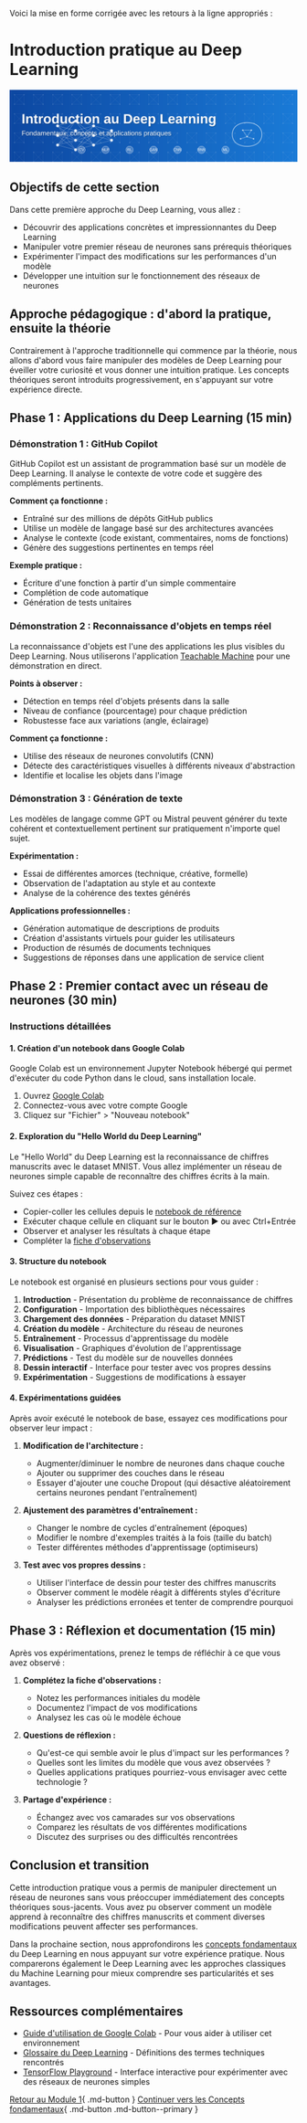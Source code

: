Voici la mise en forme corrigée avec les retours à la ligne appropriés :
# Introduction pratique au Deep Learning

![Introduction pratique](../images/banner-intro-dl.svg)

## Objectifs de cette section

Dans cette première approche du Deep Learning, vous allez :

 - Découvrir des applications concrètes et impressionnantes du Deep Learning
 - Manipuler votre premier réseau de neurones sans prérequis théoriques
 - Expérimenter l'impact des modifications sur les performances d'un modèle
 - Développer une intuition sur le fonctionnement des réseaux de neurones

## Approche pédagogique : d'abord la pratique, ensuite la théorie

Contrairement à l'approche traditionnelle qui commence par la théorie, nous allons d'abord vous faire manipuler des modèles de Deep Learning pour éveiller votre curiosité et vous donner une intuition pratique. Les concepts théoriques seront introduits progressivement, en s'appuyant sur votre expérience directe.

## Phase 1 : Applications du Deep Learning (15 min)

### Démonstration 1 : GitHub Copilot

GitHub Copilot est un assistant de programmation basé sur un modèle de Deep Learning. Il analyse le contexte de votre code et suggère des compléments pertinents.

**Comment ça fonctionne :**

 - Entraîné sur des millions de dépôts GitHub publics
 - Utilise un modèle de langage basé sur des architectures avancées
 - Analyse le contexte (code existant, commentaires, noms de fonctions)
 - Génère des suggestions pertinentes en temps réel

**Exemple pratique :**

 - Écriture d'une fonction à partir d'un simple commentaire
 - Complétion de code automatique
 - Génération de tests unitaires

### Démonstration 2 : Reconnaissance d'objets en temps réel

La reconnaissance d'objets est l'une des applications les plus visibles du Deep Learning. Nous utiliserons l'application [Teachable Machine](https://teachablemachine.withgoogle.com/) pour une démonstration en direct.

**Points à observer :**

 - Détection en temps réel d'objets présents dans la salle
 - Niveau de confiance (pourcentage) pour chaque prédiction
 - Robustesse face aux variations (angle, éclairage)

**Comment ça fonctionne :**

 - Utilise des réseaux de neurones convolutifs (CNN)
 - Détecte des caractéristiques visuelles à différents niveaux d'abstraction
 - Identifie et localise les objets dans l'image

### Démonstration 3 : Génération de texte

Les modèles de langage comme GPT ou Mistral peuvent générer du texte cohérent et contextuellement pertinent sur pratiquement n'importe quel sujet.

**Expérimentation :**

 - Essai de différentes amorces (technique, créative, formelle)
 - Observation de l'adaptation au style et au contexte
 - Analyse de la cohérence des textes générés

**Applications professionnelles :**

 - Génération automatique de descriptions de produits
 - Création d'assistants virtuels pour guider les utilisateurs
 - Production de résumés de documents techniques
 - Suggestions de réponses dans une application de service client

## Phase 2 : Premier contact avec un réseau de neurones (30 min)

### Instructions détaillées

#### 1. Création d'un notebook dans Google Colab

Google Colab est un environnement Jupyter Notebook hébergé qui permet d'exécuter du code Python dans le cloud, sans installation locale.

1. Ouvrez [Google Colab](https://colab.research.google.com/)
2. Connectez-vous avec votre compte Google
3. Cliquez sur "Fichier" > "Nouveau notebook"

#### 2. Exploration du "Hello World du Deep Learning"

Le "Hello World" du Deep Learning est la reconnaissance de chiffres manuscrits avec le dataset MNIST. Vous allez implémenter un réseau de neurones simple capable de reconnaître des chiffres écrits à la main.

Suivez ces étapes :

 - Copier-coller les cellules depuis le [notebook de référence](ressources/hello-world-dl.md)
 - Exécuter chaque cellule en cliquant sur le bouton ▶️ ou avec Ctrl+Entrée
 - Observer et analyser les résultats à chaque étape
 - Compléter la [fiche d'observations](ressources/fiche-observations.md)

#### 3. Structure du notebook

Le notebook est organisé en plusieurs sections pour vous guider :

1. **Introduction** - Présentation du problème de reconnaissance de chiffres
2. **Configuration** - Importation des bibliothèques nécessaires
3. **Chargement des données** - Préparation du dataset MNIST
4. **Création du modèle** - Architecture du réseau de neurones
5. **Entraînement** - Processus d'apprentissage du modèle
6. **Visualisation** - Graphiques d'évolution de l'apprentissage
7. **Prédictions** - Test du modèle sur de nouvelles données
8. **Dessin interactif** - Interface pour tester avec vos propres dessins
9. **Expérimentation** - Suggestions de modifications à essayer

#### 4. Expérimentations guidées

Après avoir exécuté le notebook de base, essayez ces modifications pour observer leur impact :

1. **Modification de l'architecture :**

     - Augmenter/diminuer le nombre de neurones dans chaque couche
     - Ajouter ou supprimer des couches dans le réseau
     - Essayer d'ajouter une couche Dropout (qui désactive aléatoirement certains neurones pendant l'entraînement)

2. **Ajustement des paramètres d'entraînement :**

     - Changer le nombre de cycles d'entraînement (époques)
     - Modifier le nombre d'exemples traités à la fois (taille du batch)
     - Tester différentes méthodes d'apprentissage (optimiseurs)

3. **Test avec vos propres dessins :**

     - Utiliser l'interface de dessin pour tester des chiffres manuscrits
     - Observer comment le modèle réagit à différents styles d'écriture
     - Analyser les prédictions erronées et tenter de comprendre pourquoi

## Phase 3 : Réflexion et documentation (15 min)

Après vos expérimentations, prenez le temps de réfléchir à ce que vous avez observé :

1. **Complétez la fiche d'observations :**

      - Notez les performances initiales du modèle
      - Documentez l'impact de vos modifications
      - Analysez les cas où le modèle échoue

2. **Questions de réflexion :**

      - Qu'est-ce qui semble avoir le plus d'impact sur les performances ?
      - Quelles sont les limites du modèle que vous avez observées ?
      - Quelles applications pratiques pourriez-vous envisager avec cette technologie ?

3. **Partage d'expérience :**

      - Échangez avec vos camarades sur vos observations
      - Comparez les résultats de vos différentes modifications
      - Discutez des surprises ou des difficultés rencontrées

## Conclusion et transition

Cette introduction pratique vous a permis de manipuler directement un réseau de neurones sans vous préoccuper immédiatement des concepts théoriques sous-jacents. Vous avez pu observer comment un modèle apprend à reconnaître des chiffres manuscrits et comment diverses modifications peuvent affecter ses performances.

Dans la prochaine section, nous approfondirons les [concepts fondamentaux](concepts-fondamentaux.md) du Deep Learning en nous appuyant sur votre expérience pratique. Nous comparerons également le Deep Learning avec les approches classiques du Machine Learning pour mieux comprendre ses particularités et ses avantages.

## Ressources complémentaires

 - [Guide d'utilisation de Google Colab](ressources/guide-colab.md) - Pour vous aider à utiliser cet environnement
 - [Glossaire du Deep Learning](ressources/glossaire-dl.md) - Définitions des termes techniques rencontrés
 - [TensorFlow Playground](https://playground.tensorflow.org/) - Interface interactive pour expérimenter avec des réseaux de neurones simples

[Retour au Module 1](index.md){ .md-button }
[Continuer vers les Concepts fondamentaux](concepts-fondamentaux.md){ .md-button .md-button--primary }
